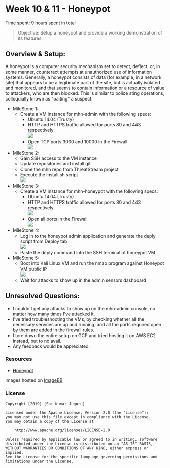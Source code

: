 # Week 10 & 11 - Honeypot

Time spent: 9 hours spent in total

> Objective: Setup a honeypot and provide a working demonstration of its features.

## Overview & Setup:

A honeypot is a computer security mechanism set to detect, deflect, or, in some manner, counteract attempts at unauthorized use of information systems. Generally, a honeypot consists of data (for example, in a network site) that appears to be a legitimate part of the site, but is actually isolated and monitored, and that seems to contain information or a resource of value to attackers, who are then blocked. This is similar to police sting operations, colloquially known as "baiting" a suspect.

- MileStone 1: 
	- Create a VM instance for mhn-admin with the following specs:
		- Ubuntu 14.04 (Trusty)
		- HTTP and HTTPS traffic allowed for ports 80 and 443 respectively  
		![](https://i.ibb.co/8NXV3cy/Screen-Shot-2019-05-22-at-3-42-53-PM.png)
		- Open TCP ports 3000 and 10000 in the Firewall  
		![](https://i.ibb.co/YjkXPpg/Screen-Shot-2019-05-22-at-3-45-20-PM.png)
- MileStone 2:
	- Gain SSH access to the VM instance
	- Update repositories and install git 
	- Clone the mhn repo from ThreatStream project
	- Execute the install.sh script  
	![](https://i.ibb.co/Y2xZQKT/Screen-Shot-2019-05-22-at-3-48-13-PM.png)
- MileStone 3:
	- Create a VM instance for mhn-honeypot with the following specs:
		- Ubuntu 14.04 (Trusty)
		- HTTP and HTTPS traffic allowed for ports 80 and 443 respectively  
		![](https://i.ibb.co/kM7Ngvs/Screen-Shot-2019-05-22-at-3-54-57-PM.png)
		- Open all ports in the Firewall  
		![](https://i.ibb.co/QHkgyCZ/Screen-Shot-2019-05-22-at-3-56-28-PM.png)
- MileStone 4:
	- Log in to the honeypot admin application and generate the deply script from Deploy tab  
	![](https://i.ibb.co/238Pdkq/Screen-Shot-2019-05-22-at-4-38-38-PM.png)
	- Paste the deply command into the SSH terminal of honeypot VM  
- MileStone 5:
	- Boot into Kali Linux VM and run the nmap program against Honeypot VM public IP  
	![](https://i.ibb.co/kKjG1Bx/Screen-Shot-2019-05-22-at-7-11-12-PM.png)
	- Wait for attacks to show up in the admin sensors dashboard

## Unresolved Questions:
- I couldn't get any attacks to show up on the mhn-admin console, no matter how many times I've attacked it.
- I've tried troubleshooting the VMs, by checking whether all the necessary services are up and running, and all the ports required open by them are added in the firewall rules.
- I tore down the entire setup on GCP and tried hosting it on AWS EC2 instead, but to no avail. 
- Any feedback would be appreciated.

### Resources
- [Honeypot](https://en.wikipedia.org/wiki/Honeypot_(computing))  

Images hosted on [ImageBB](https://imgbb.com)

### License

	Copyright [2019] [Sai Kumar Juguru]

    Licensed under the Apache License, Version 2.0 (the "License");
    you may not use this file except in compliance with the License.
    You may obtain a copy of the License at

        http://www.apache.org/licenses/LICENSE-2.0

    Unless required by applicable law or agreed to in writing, software
    distributed under the License is distributed on an "AS IS" BASIS,
    WITHOUT WARRANTIES OR CONDITIONS OF ANY KIND, either express or implied.
    See the License for the specific language governing permissions and
    limitations under the License.
